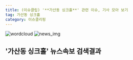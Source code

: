 ```yaml
---
title: (이슈클립) '**가산동 싱크홀**' 관련 이슈, 기사 모아 보기
tag: 가산동 싱크홀
category: 이슈클리핑
---
```

![wordcloud](https://s3.ap-northeast-2.amazonaws.com/lyrics101-wordcloud/2018-08-31-1535691625.png)
![news_img](https://user-images.githubusercontent.com/42597476/44507050-1206f400-a6e4-11e8-8d98-7ffbfebb353f.png)
## **'**가산동 싱크홀**'** 뉴스속보 검색결과

